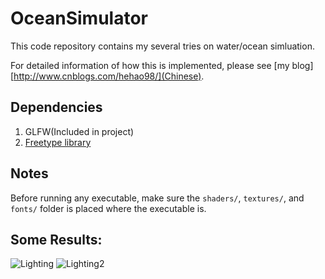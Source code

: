 # OceanSimulator
This code repository contains my several tries on water/ocean simluation.

For detailed information of how this is implemented, please see [my blog][http://www.cnblogs.com/hehao98/](Chinese).

## Dependencies

1. GLFW(Included in project)
2. [Freetype library](https://www.freetype.org/)

## Notes

Before running any executable, make sure the `shaders/`,  `textures/`, and `fonts/` folder is placed where the executable is.

## Some Results:
![Lighting](screenshots/Lighting.gif)
![Lighting2](screenshots/Lighting2.gif)


